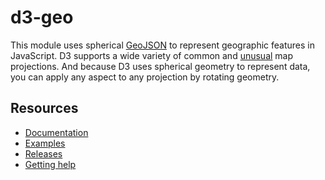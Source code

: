 # d3-geo

This module uses spherical [GeoJSON](http://geojson.org/geojson-spec.html) to represent geographic features in JavaScript. D3 supports a wide variety of common and [unusual](https://github.com/d3/d3-geo-projection) map projections. And because D3 uses spherical geometry to represent data, you can apply any aspect to any projection by rotating geometry.

## Resources

- [Documentation](https://d3js.org/d3-geo)
- [Examples](https://observablehq.com/collection/@d3/d3-geo)
- [Releases](https://github.com/d3/d3-geo/releases)
- [Getting help](https://d3js.org/community)
